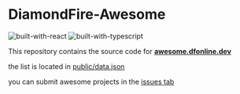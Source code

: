 # DiamondFire-Awesome
![built-with-react](https://cdn.jsdelivr.net/npm/@intergrav/devins-badges@3.1.0/assets/compact/built-with/react_vector.svg)
![built-with-typescript](https://cdn.jsdelivr.net/npm/@intergrav/devins-badges@3.1.0/assets/compact/built-with/typescript_vector.svg)


This repository contains the source code for [**awesome.dfonline.dev**](https://awesome.dfonline.dev)

the list is located in [public/data.json](public/data.json)

you can submit awesome projects in the [issues tab](/issues)